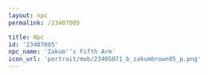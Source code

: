 ```yaml
---
layout: npc
permalink: /23407005

title: Npc
id: '23407005'
npc_name: 'Zakum''s Fifth Arm'
icon_url: 'portrait/mob/23405071_b_zakumbrown05_p.png'
---
```

